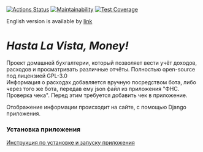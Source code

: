 [![Actions Status](https://github.com/TurtleOld/hasta-la-vista-money/workflows/hasta-la-vista-money/badge.svg)](https://github.com/TurtleOld/hasta-la-vista-money/actions)
[![Maintainability](https://api.codeclimate.com/v1/badges/cbd04aad36a00366e9ca/maintainability)](https://codeclimate.com/github/TurtleOld/hasta-la-vista-money/maintainability)
[![Test Coverage](https://api.codeclimate.com/v1/badges/cbd04aad36a00366e9ca/test_coverage)](https://codeclimate.com/github/TurtleOld/hasta-la-vista-money/test_coverage)  

English version is available by [link](README_ENG.md)

# _Hasta La Vista, Money!_

Проект домашней бухгалтерии, который позволяет вести учёт доходов, расходов и просматривать различные отчёты. Полностью open-source под лицензией GPL-3.0  
Информация о расходах добавляется вручную посредством бота, либо через того же бота, передав ему json файл из приложения "ФНС. Проверка чека". Перед этим требуется добавить чек в приложение.

Отображение информации происходит на сайте, с помощью Django приложения.  

### Установка приложения
[Инструкция по установке и запуску приложения](INSTALLATION.md)

